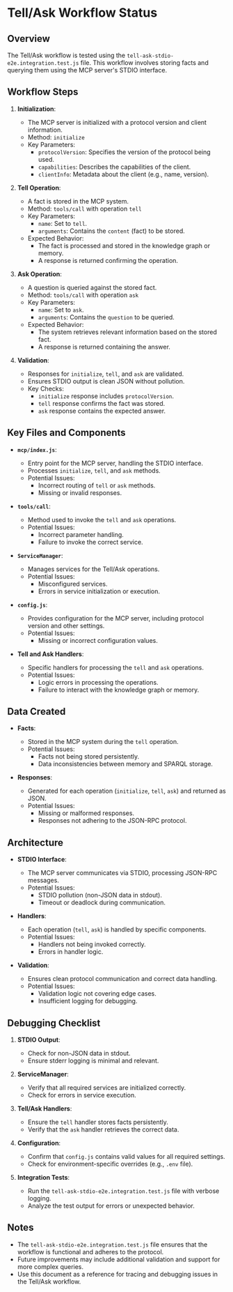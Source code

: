 # Tell/Ask Workflow Status

## Overview
The Tell/Ask workflow is tested using the `tell-ask-stdio-e2e.integration.test.js` file. This workflow involves storing facts and querying them using the MCP server's STDIO interface.

## Workflow Steps
1. **Initialization**:
   - The MCP server is initialized with a protocol version and client information.
   - Method: `initialize`
   - Key Parameters:
     - `protocolVersion`: Specifies the version of the protocol being used.
     - `capabilities`: Describes the capabilities of the client.
     - `clientInfo`: Metadata about the client (e.g., name, version).

2. **Tell Operation**:
   - A fact is stored in the MCP system.
   - Method: `tools/call` with operation `tell`
   - Key Parameters:
     - `name`: Set to `tell`.
     - `arguments`: Contains the `content` (fact) to be stored.
   - Expected Behavior:
     - The fact is processed and stored in the knowledge graph or memory.
     - A response is returned confirming the operation.

3. **Ask Operation**:
   - A question is queried against the stored fact.
   - Method: `tools/call` with operation `ask`
   - Key Parameters:
     - `name`: Set to `ask`.
     - `arguments`: Contains the `question` to be queried.
   - Expected Behavior:
     - The system retrieves relevant information based on the stored fact.
     - A response is returned containing the answer.

4. **Validation**:
   - Responses for `initialize`, `tell`, and `ask` are validated.
   - Ensures STDIO output is clean JSON without pollution.
   - Key Checks:
     - `initialize` response includes `protocolVersion`.
     - `tell` response confirms the fact was stored.
     - `ask` response contains the expected answer.

## Key Files and Components
- **`mcp/index.js`**:
  - Entry point for the MCP server, handling the STDIO interface.
  - Processes `initialize`, `tell`, and `ask` methods.
  - Potential Issues:
    - Incorrect routing of `tell` or `ask` methods.
    - Missing or invalid responses.

- **`tools/call`**:
  - Method used to invoke the `tell` and `ask` operations.
  - Potential Issues:
    - Incorrect parameter handling.
    - Failure to invoke the correct service.

- **`ServiceManager`**:
  - Manages services for the Tell/Ask operations.
  - Potential Issues:
    - Misconfigured services.
    - Errors in service initialization or execution.

- **`config.js`**:
  - Provides configuration for the MCP server, including protocol version and other settings.
  - Potential Issues:
    - Missing or incorrect configuration values.

- **Tell and Ask Handlers**:
  - Specific handlers for processing the `tell` and `ask` operations.
  - Potential Issues:
    - Logic errors in processing the operations.
    - Failure to interact with the knowledge graph or memory.

## Data Created
- **Facts**:
  - Stored in the MCP system during the `tell` operation.
  - Potential Issues:
    - Facts not being stored persistently.
    - Data inconsistencies between memory and SPARQL storage.

- **Responses**:
  - Generated for each operation (`initialize`, `tell`, `ask`) and returned as JSON.
  - Potential Issues:
    - Missing or malformed responses.
    - Responses not adhering to the JSON-RPC protocol.

## Architecture
- **STDIO Interface**:
  - The MCP server communicates via STDIO, processing JSON-RPC messages.
  - Potential Issues:
    - STDIO pollution (non-JSON data in stdout).
    - Timeout or deadlock during communication.

- **Handlers**:
  - Each operation (`tell`, `ask`) is handled by specific components.
  - Potential Issues:
    - Handlers not being invoked correctly.
    - Errors in handler logic.

- **Validation**:
  - Ensures clean protocol communication and correct data handling.
  - Potential Issues:
    - Validation logic not covering edge cases.
    - Insufficient logging for debugging.

## Debugging Checklist
1. **STDIO Output**:
   - Check for non-JSON data in stdout.
   - Ensure stderr logging is minimal and relevant.

2. **ServiceManager**:
   - Verify that all required services are initialized correctly.
   - Check for errors in service execution.

3. **Tell/Ask Handlers**:
   - Ensure the `tell` handler stores facts persistently.
   - Verify that the `ask` handler retrieves the correct data.

4. **Configuration**:
   - Confirm that `config.js` contains valid values for all required settings.
   - Check for environment-specific overrides (e.g., `.env` file).

5. **Integration Tests**:
   - Run the `tell-ask-stdio-e2e.integration.test.js` file with verbose logging.
   - Analyze the test output for errors or unexpected behavior.

## Notes
- The `tell-ask-stdio-e2e.integration.test.js` file ensures that the workflow is functional and adheres to the protocol.
- Future improvements may include additional validation and support for more complex queries.
- Use this document as a reference for tracing and debugging issues in the Tell/Ask workflow.